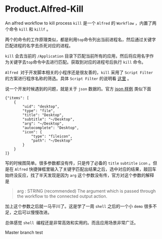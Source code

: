 # Product.Alfred-Kill
An alfred workflow to kill process
 `kill` 是一个 `Alfred` 的 `Workflow` ，内置了两个命令 `kill` 和 `killf` 。

两个的命令的工作原理类似，都是利用`top`命令列出当前进程名，然后通过关键字匹配进程的名字去杀死对应的进程。

`kill` 会去当前的  `/Application` 目录下匹配当前所有的应用，然后将应用名字作为关键字去`top`命令中去进行匹配。获取到对应的进程号后执行 `kill` 命令。

`Alfred `对于开发脚本相关的小程序还是很友善的，`kill` 采用了 `Script Filter` 的方案进行程序名称的筛选。具体 `Script Filter` 的说明看 [这里](https://www.alfredapp.com/help/workflows/inputs/script-filter/) 。

说一个开发时候遇到的问题，就是关于 `json` 数据的。官方 [json 样例](https://www.alfredapp.com/help/workflows/inputs/script-filter/json/) 类似下面

```
{"items": [
    {
        "uid": "desktop",
        "type": "file",
        "title": "Desktop",
        "subtitle": "~/Desktop",
        "arg": "~/Desktop",
        "autocomplete": "Desktop",
        "icon": {
            "type": "fileicon",
            "path": "~/Desktop"
        }
    }
]}
```

写的时候图简单。很多参数都没有传，只是传了必备的 `title` `subtitle` `icon` 。但是在 `Alfred` 快捷弹框里输入了关键字匹配出结果之后，选中对应的结果，敲回车始终没反应，找了半天发现是因为 `arg` 这个参数没有传，官方对这个参数的解释是 

> arg : STRING (recommended)  The argument which is passed through the workflow to the connected output action.

加上这个参数之后就一马平川了。这是学了一周 `shell` 之后的一个小 `demo` 很多不足，之后可以慢慢改进。

总体感觉 `shell `编程还是非常高效和实用的。而且应用场景非常广泛。

Master branch test

